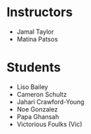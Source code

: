# Instructors

- Jamal Taylor
- Matina Patsos

# Students

- Liso Bailey
- Cameron Schultz
- Jahari Crawford-Young
- Noe Gonzalez
- Papa Ghansah
- Victorious Foulks (Vic)
